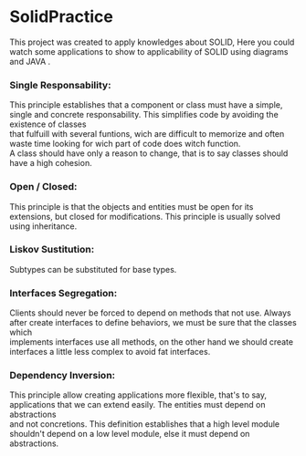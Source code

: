 # SolidPractice
This project was created to apply knowledges about SOLID, Here you could watch some applications to show to applicability of SOLID using diagrams and JAVA .

### Single Responsability:

This principle establishes that a component or class must have a simple, single and concrete responsability.
This simplifies code by avoiding the existence of classes <br/> that fulfuill with several funtions, wich are difficult to
memorize and often waste time looking for wich part of code does witch function. <br/>
A class should have only a reason to change, that is to say classes should have a high cohesion.

### Open / Closed:

This principle is that the objects and entities must be open for its extensions, but closed for modifications.
This principle is usually solved using inheritance.

### Liskov Sustitution:

Subtypes can be substituted for base types.

### Interfaces Segregation:

Clients should never be forced to depend on methods that not use. Always after create
interfaces to define behaviors, we must be sure that the classes which <br/> implements
interfaces use all methods, on the other hand we should create interfaces a little less complex
to avoid fat interfaces.

### Dependency Inversion:

This principle allow creating applications more flexible, that's to say, applications that we can extend easily.
The entities must depend on abstractions <br/> and not concretions. This definition establishes that a high level module
shouldn't depend on a low level module, else it must depend on abstractions.